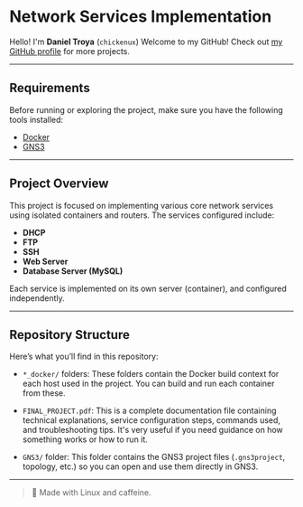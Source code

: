 # Network Services Implementation

Hello! I'm **Daniel Troya** (`chickenux`)
Welcome to my GitHub!
Check out [my GitHub profile](https://github.com/dtpollo) for more projects.

---

## Requirements

Before running or exploring the project, make sure you have the following tools installed:

- [Docker](https://www.docker.com/)
- [GNS3](https://www.gns3.com/)

---

## Project Overview

This project is focused on implementing various core network services using isolated containers and routers. The services configured include:

- **DHCP**
- **FTP**
- **SSH**
- **Web Server**
- **Database Server (MySQL)**

Each service is implemented on its own server (container), and configured independently.

---

## Repository Structure

Here’s what you’ll find in this repository:

- `*_docker/` folders:
  These folders contain the Docker build context for each host used in the project. You can build and run each container from these.

- `FINAL_PROJECT.pdf`: 
  This is a complete documentation file containing technical explanations, service configuration steps, commands used, and troubleshooting tips. It's very useful if you need guidance on how something works or how to run it.

- `GNS3/` folder:
  This folder contains the GNS3 project files (`.gns3project`, topology, etc.) so you can open and use them directly in GNS3.

---

> 🐧 Made with Linux and caffeine.


